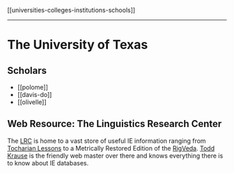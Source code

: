 [[universities-colleges-institutions-schools]]

---

# The University of Texas
## Scholars
- [[polome]]
- [[davis-do]]
- [[olivelle]]

## Web Resource: The Linguistics Research Center
The [LRC](https://lrc.la.utexas.edu/) is home to a vast store of useful IE information ranging from [Tocharian Lessons](https://lrc.la.utexas.edu/eieol) to a Metrically Restored Edition of the [RigVeda](https://liberalarts.utexas.edu/lrc/rigveda/index.php). [Todd Krause](https://liberalarts.utexas.edu/lrc/about/print-publications/todd-b-krause.php) is the friendly web master over there and knows everything there is to know about IE databases.  